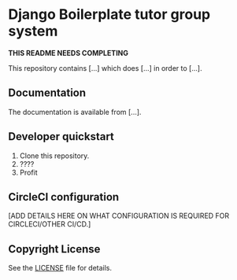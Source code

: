 # Django Boilerplate tutor group system

**THIS README NEEDS COMPLETING**

This repository contains [...] which does [...] in order to [...].

## Documentation

The documentation is available from [...].

## Developer quickstart

1. Clone this repository.
2. ????
3. Profit

## CircleCI configuration

[ADD DETAILS HERE ON WHAT CONFIGURATION IS REQUIRED FOR CIRCLECI/OTHER CI/CD.]

## Copyright License

See the [LICENSE](LICENSE) file for details.

